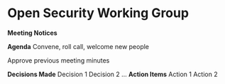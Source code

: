 # Open Security Working Group

**Meeting Notices**


**Agenda**
 Convene, roll call, welcome new people
 
 Approve previous meeting minutes
 
**Decisions Made**
 Decision 1
 Decision 2
 ...
**Action Items**
 Action 1
 Action 2

